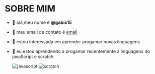 #  SOBRE MIM 

- 👋 olá,meu nome é **@gabis15**
- 👀 meu email de contato é [email](gabriela.rodeghiero@escola.pr.gov.br)
- 🌱 estou interessada em aprender progamar novas linguagens
- 💞️ eu  estou aprendendo a progamar recentemente a linguagens do javaScript e scratch

  ![javascript](https://img.shields.io/badge/JavaScript-323330?style=for-the-badge&logo=javascript&logoColor=F7DF1E)
  ![scratch](https://img.shields.io/badge/Scratch-4D97FF?style=for-the-badge&logo=Scratch&logoColor=white)
  
